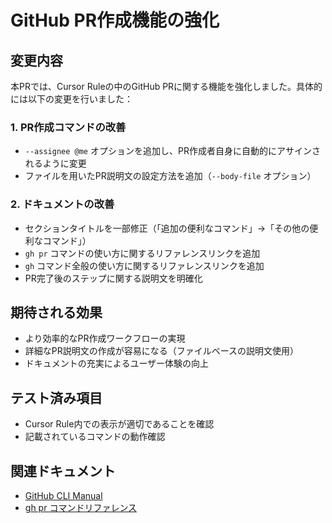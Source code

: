 # GitHub PR作成機能の強化

## 変更内容

本PRでは、Cursor Ruleの中のGitHub PRに関する機能を強化しました。具体的には以下の変更を行いました：

### 1. PR作成コマンドの改善
- `--assignee @me` オプションを追加し、PR作成者自身に自動的にアサインされるように変更
- ファイルを用いたPR説明文の設定方法を追加（`--body-file` オプション）

### 2. ドキュメントの改善
- セクションタイトルを一部修正（「追加の便利なコマンド」→「その他の便利なコマンド」）
- `gh pr` コマンドの使い方に関するリファレンスリンクを追加
- `gh` コマンド全般の使い方に関するリファレンスリンクを追加
- PR完了後のステップに関する説明文を明確化

## 期待される効果
- より効率的なPR作成ワークフローの実現
- 詳細なPR説明文の作成が容易になる（ファイルベースの説明文使用）
- ドキュメントの充実によるユーザー体験の向上

## テスト済み項目
- Cursor Rule内での表示が適切であることを確認
- 記載されているコマンドの動作確認

## 関連ドキュメント
- [GitHub CLI Manual](https://cli.github.com/manual/)
- [gh pr コマンドリファレンス](https://cli.github.com/manual/gh_pr) 